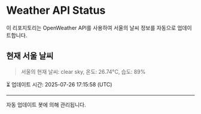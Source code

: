 
# Weather API Status

이 리포지토리는 OpenWeather API를 사용하여 서울의 날씨 정보를 자동으로 업데이트합니다.

## 현재 서울 날씨
> 서울의 현재 날씨: clear sky, 온도: 26.74°C, 습도: 89%

⏳ 업데이트 시간: 2025-07-26 17:15:58 (UTC)

---
자동 업데이트 봇에 의해 관리됩니다.
